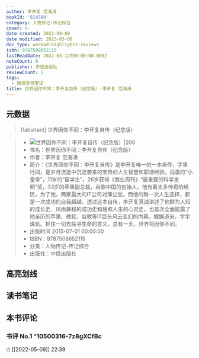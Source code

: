 ```yaml
---
author: 李开复 范海涛
bookId: '814590'
category: 人物传记-传记综合
cover: >-
date created: 2022-08-09
date modified: 2023-03-08
doc_type: weread-highlights-reviews
isbn: 9787508652115
lastReadDate: 2022-05-12T00:00:00.000Z
noteCount: 0
publisher: 中信出版社
reviewCount: 1
tags:
  - 微信读书笔记
title: 世界因你不同：李开复自传（纪念版）-李开复 范海涛
---
```


## 元数据

>[!abstract] 世界因你不同：李开复自传（纪念版）

> - ![世界因你不同：李开复自传（纪念版）|200](https://wfqqreader-1252317822.image.myqcloud.com/cover/590/814590/t7_814590.jpg)
> - 书名：世界因你不同：李开复自传（纪念版）
> - 作者：李开复 范海涛
> - 简介：《世界因你不同：李开复自传》是李开复唯一的一本自传，字里行间，是岁月流逝中沉淀袭来的宝贵的人生智慧和职场经验。捣蛋的“小皇帝”，11岁的“留学生”，26岁获得《商业周刊》“最重要的科学发明”奖，33岁的苹果副总裁，谷歌中国的创始人，他有着太多传奇的经历，为了他，两家最大的IT公司对簿公堂。而他的每一次人生选择，都是一次成功的自我超越。透过这本自传，李开复真诚讲述了他鲜为人知的成长史、风雨兼程的成功史和烛照人生的心灵史，也首次全面披露了他亲历的苹果、微软、谷歌等IT巨头风云变幻的内幕。娓娓道来，字字珠玑。抓住一切去探寻生命的意义，总有一天，世界将因你不同。
> - 出版时间 2015-07-01 00:00:00
> - ISBN：9787508652115
> - 分类：人物传记-传记综合
> - 出版社：中信出版社

## 高亮划线

## 读书笔记

## 本书评论

### 书评 No.1 ^10500316-7z8gXCfBc

⏱ [[2022-05-09]] 22:39
